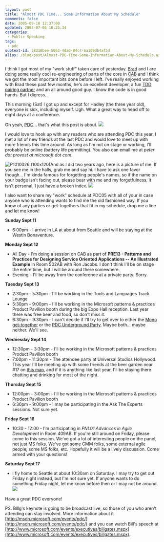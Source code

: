 ```yaml
---
layout: post
title: "Almost PDC Time... Some Information About My Schedule"
comments: false
date: 2005-09-10 12:37:00
updated: 2008-07-06 10:25:34
categories:
 - Public Speaking
tags:
 - pdc
subtext-id: 38310bee-5063-4da0-84c4-6a109db4af5d
alias: /blog/post/Almost-PDC-Time-Some-Information-About-My-Schedule.aspx
---
```



I think I got most of my "work stuff" taken care of yesterday.
[Brad](http://www.agileprogrammer.com/dotnetguy) and I are doing some really
cool re-engineering of parts of the core in
[CAB](http://codegallery.gotdotnet.com/cab) and I think we got the most
important bits done before I left. I've really enjoyed working with Brad these
past few months, he's an excellent developer, a fun [TDD pairing
partner](/archive/2005/08/29/7377.aspx) and an all around good guy. I know the
code is in good hands. But I digress... 

This morning (Sat) I got up and except for Hadley (the three year old),
everyone is sick, including myself. Ugh. What a great way to head off to eight
days at a conference. 

Oh yeah, [PDC](http://msdn.microsoft.com/events/pdc/)... that's what this post
is about. ![](/Files/smile1.gif)

I would love to hook up with any readers who are attending PDC this year. I met
a lot of new friends at the last PDC and would love to meet up with more
friends this time around. As long as I'm not on stage or working, I'll
probably be online (battery life permitting). You also can email me at
_peter dot provost at microsoft dot com_. 

![P1010026 (100x120)](/Files/P1010026_20_28100x120_29.jpg)And as I did two
years ago, here is a picture of me. If you see me in the halls, grab me and say
hi. I have to ask one favor though... I'm kinda famous for forgetting people's
names, so if the name on your badge isn't facing out, please bear with me and
my forgetfulness. It isn't personal, I just have a broken index.
![](/Files/smile1.gif)

I also want to share my "work" schedule at PDC05 with all of your in case
anyone who is attending wants to find me the old fashioned way. If you know of
any parties or get-togethers that fit in my schedule, drop me a line and let me
know! 

**Sunday Sept 11**

  * 6:00pm - I arrive in LA at about from Seattle and will be
    staying at the Westin Bonaventure.

**Monday Sept 12**

  * All Day - I'm doing a session on CAB as part of **PRE13 - Patterns and
    Practices for Designing Service Oriented Applications -- An Illustrated
    Example** in Room 502AB with Ron Jacobs. I don't think I'll be on stage the
    entire time, but I will be around there somewhere.
  * Evening - I'll be away from the conference at a private party. Sorry.

**Tuesday Sept 13**

  * 2:30pm - 5:30pm - I'll be working in the Tools and Languages Track Lounge
  * 5:30pm - 9:00pm - I'll be working in the Microsoft patterns & practices
    Product Pavilion booth during the big Expo Hall reception. Last year there
    was free beer and food, so don't miss it.
  * 6:30pm - 9:30pm - I can't decide if I'll try to get over to either the
    [Mono get-together](http://tirania.org/blog/archive/2005/Sep-06.html) or
    the [PDC Underground Party](http://www.pdcunderground.com/). Maybe both...
    maybe neither. We'll see.

**Wednesday Sept 14**

  * 12:30pm - 3:30pm - I'll be working in the Microsoft patterns & practices
    Product Pavilion booth
  * 7:00pm - 11:30pm - The attendee party at Universal Studios Hollywood. This
    year I'll be meeting up with some friends at the beer garden near #17 on
    [this
    map](http://themeparks.universalstudios.com/hollywood/website/pdf/parkmap.pdf),
    and if it is anything like last year, I'll be staying there chatting and
    drinking for most of the night.

**Thursday Sept 15**

  * 12:00pm - 3:00pm - I'll be working in the Microsoft patterns & practices
    Product Pavilion booth
  * 6:30pm - 9:00pm - I may be participating in the Ask The Experts sessions.
    Not sure yet.

**Friday Sept 16**

  * 10:30 - 12:00 - I'm participating in _PNL01 Advances in Agile Development_
    in Room 409AB. If you're still around on Friday, please come to this
    session. We've got a lot of interesting people on the panel, not just MS
    folks. We've got some CMM folks, some external agile people, some MS folks,
    etc. Hopefully it will be a lively discussion. Come armed with your
    questions!

**Saturday Sept 17**

  * I fly home to Seattle at about 10:30am on Saturday. I may try to get out
    Friday night instead, but I'm not sure yet. If anyone wants to do something
    Friday night, let me know before then or I may not be around.
    ![](/Files/smile1.gif)

Have a great PDC everyone! 

PS. Billg's keynote is going to be broadcast live, so those of you who aren't
attending can stay involved. More information about it
[http://msdn.microsoft.com/events/pdc/](http://msdn.microsoft.com/events/pdc/) and
you can watch Bill's speech at
[http://www.microsoft.com/events/executives/billgates.mspx](http://www.microsoft.com/events/executives/billgates.mspx). 
